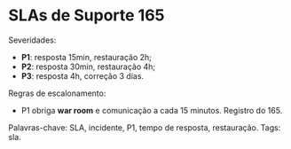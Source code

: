 # SLAs de Suporte 165

Severidades:
- **P1**: resposta 15min, restauração 2h;
- **P2**: resposta 30min, restauração 4h;
- **P3**: resposta 4h, correção 3 dias.

Regras de escalonamento:
- P1 obriga **war room** e comunicação a cada 15 minutos.
Registro do 165.

Palavras-chave: SLA, incidente, P1, tempo de resposta, restauração.
Tags: sla.
